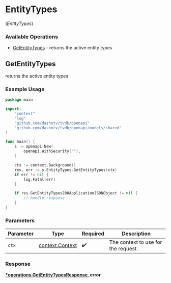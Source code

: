 # EntityTypes
(*EntityTypes*)

### Available Operations

* [GetEntityTypes](#getentitytypes) - returns the active entity types

## GetEntityTypes

returns the active entity types

### Example Usage

```go
package main

import(
	"context"
	"log"
	"github.com/dashotv/tvdb/openapi"
	"github.com/dashotv/tvdb/openapi/models/shared"
)

func main() {
    s := openapi.New(
        openapi.WithSecurity(""),
    )

    ctx := context.Background()
    res, err := s.EntityTypes.GetEntityTypes(ctx)
    if err != nil {
        log.Fatal(err)
    }

    if res.GetEntityTypes200ApplicationJSONObject != nil {
        // handle response
    }
}
```

### Parameters

| Parameter                                             | Type                                                  | Required                                              | Description                                           |
| ----------------------------------------------------- | ----------------------------------------------------- | ----------------------------------------------------- | ----------------------------------------------------- |
| `ctx`                                                 | [context.Context](https://pkg.go.dev/context#Context) | :heavy_check_mark:                                    | The context to use for the request.                   |


### Response

**[*operations.GetEntityTypesResponse](../../models/operations/getentitytypesresponse.md), error**

